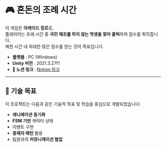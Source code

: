 # 🎮 혼돈의 조례 시간

이 게임은 **아케이드 장르**로,  
플레이어는 조례 시간 중 **국민 체조를 하지 않는 학생을 찾아 클릭**하여 점수를 획득합니다.  
제한 시간 내 최대한 많은 점수를 얻는 것이 목표입니다.

- **플랫폼** : PC (Windows)
- **Unity 버전** : 2021.3.27f1
- **📄 노션 링크** : [Notion 링크](https://mincheolstudy.notion.site/221d4b6c965c805faacfc4c018892dd4)
---

## 🎯 기술 목표

이 프로젝트는 다음과 같은 기술적 목표 및 학습을 중심으로 개발되었습니다:

- **애니메이션 동기화**
- **FSM 기반** 캐릭터 상태
- 이벤트 구현
- **중재자 패턴** 활용
- 팀원과의 **커뮤니케이션 협업**
